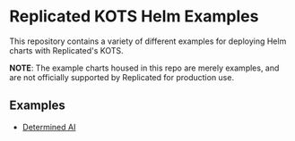 # Replicated KOTS Helm Examples

This repository contains a variety of different examples for deploying Helm charts with Replicated's KOTS.

**NOTE**: The example charts housed in this repo are merely examples, and are not officially supported by Replicated for production use. 

## Examples

* [Determined AI](determined-ai/README.md)
